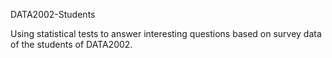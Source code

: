 DATA2002-Students

Using statistical tests to answer interesting questions based on survey data of the students of DATA2002.
